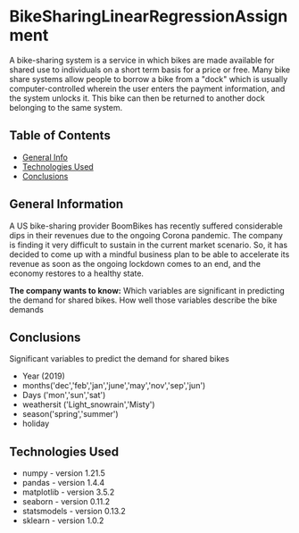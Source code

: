 # BikeSharingLinearRegressionAssignment

A bike-sharing system is a service in which bikes are made available for shared use to individuals on a short term basis for a price or free. Many bike share systems allow people to borrow a bike from a "dock" which is usually computer-controlled wherein the user enters the payment information, and the system unlocks it. This bike can then be returned to another dock belonging to the same system.

## Table of Contents
* [General Info](#general-information)
* [Technologies Used](#technologies-used)
* [Conclusions](#conclusions)

<!-- You can include any other section that is pertinent to your problem -->

## General Information
A US bike-sharing provider BoomBikes has recently suffered considerable dips in their revenues due to the ongoing Corona pandemic. The company is finding it very difficult to sustain in the current market scenario. So, it has decided to come up with a mindful business plan to be able to accelerate its revenue as soon as the ongoing lockdown comes to an end, and the economy restores to a healthy state.

<b>The company wants to know:</b>
Which variables are significant in predicting the demand for shared bikes.
How well those variables describe the bike demands

## Conclusions
Significant variables to predict the demand for shared bikes
- Year (2019)
- months('dec','feb','jan','june','may','nov','sep','jun')
- Days ('mon','sun','sat')
- weathersit ('Light_snowrain','Misty')
- season('spring','summer')
- holiday

<!-- You don't have to answer all the questions - just the ones relevant to your project. -->


## Technologies Used
- numpy - version 1.21.5
- pandas - version 1.4.4
- matplotlib - version 3.5.2
- seaborn - version 0.11.2
- statsmodels - version 0.13.2
- sklearn - version 1.0.2
